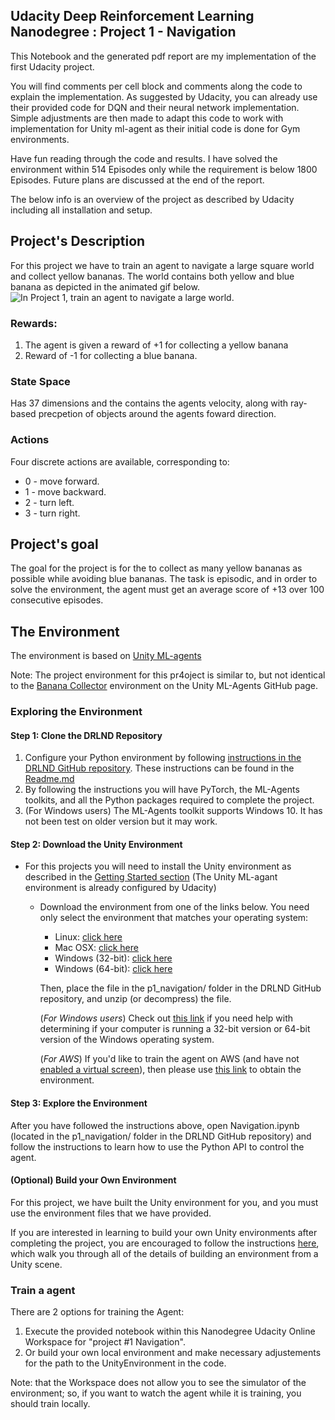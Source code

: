 ## Udacity Deep Reinforcement Learning Nanodegree : Project 1 - Navigation

This Notebook and the generated pdf report are my implementation of the first Udacity project.

You will find comments per cell block and comments along the code to explain the implementation. As suggested by Udacity, you can already use their provided code for DQN and their neural network implementation. Simple adjustments are then made to adapt this code to work with implementation for Unity ml-agent as their initial code is done for Gym environments.

Have fun reading through the code and results. I have solved the environment within 514 Episodes only while the requirement is below 1800 Episodes. Future plans are discussed at the end of the report.

The below info is an overview of the project as described by Udacity including all installation and setup.

## Project's Description 
For this project we have to train an agent to navigate a large square world and collect yellow bananas. The world contains both yellow and blue banana as depicted in the animated gif below.
![In Project 1, train an agent to navigate a large world.](images/banana.gif)

### Rewards:
1. The agent is given a reward of +1 for collecting a yellow banana
1. Reward of -1 for collecting a blue banana.

### State Space 
Has 37 dimensions and the contains the agents velocity, along with ray-based precpetion of objects around the agents foward direction.

### Actions 
Four discrete actions are available, corresponding to:

- 0 - move forward.
- 1 - move backward.
- 2 - turn left.
- 3 - turn right.


## Project's goal
The goal for the project is for the to collect as many yellow bananas as possible while avoiding blue bananas. The task is episodic, and in order to solve the environment, the agent must get an average score of +13 over 100 consecutive episodes.


## The Environment

The environment is based on [Unity ML-agents](https://github.com/Unity-Technologies/ml-agents)

Note: The project environment for this pr4oject is similar to, but not identical to the [Banana Collector](https://github.com/Unity-Technologies/ml-agents/blob/master/docs/Learning-Environment-Examples.md#banana-collector) environment on the Unity ML-Agents GitHub page.


### Exploring the Environment 

#### Step 1: Clone the DRLND Repository
1. Configure your Python environment by following [instructions in the DRLND GitHub repository](https://github.com/udacity/deep-reinforcement-learning#dependencies). These instructions can be found in the [Readme.md](https://github.com/Unity-Technologies/ml-agents/blob/master/docs/Readme.md)
1. By following the instructions you will have PyTorch, the ML-Agents toolkits, and all the Python packages required to complete the project.
1. (For Windows users) The ML-Agents toolkit supports Windows 10. It has not been test on older version but it may work.

#### Step 2: Download the Unity Environment 
- For this projects you will need to install the Unity environment as described in the [Getting Started section](https://github.com/udacity/deep-reinforcement-learning/blob/master/p1_navigation/README.md) (The Unity ML-agant environment is already configured by Udacity)

  - Download the environment from one of the links below.  You need only select the environment that matches your operating system:
    - Linux: [click here](https://s3-us-west-1.amazonaws.com/udacity-drlnd/P1/Banana/Banana_Linux.zip)
    - Mac OSX: [click here](https://s3-us-west-1.amazonaws.com/udacity-drlnd/P1/Banana/Banana.app.zip)
    - Windows (32-bit): [click here](https://s3-us-west-1.amazonaws.com/udacity-drlnd/P1/Banana/Banana_Windows_x86.zip)
    - Windows (64-bit): [click here](https://s3-us-west-1.amazonaws.com/udacity-drlnd/P1/Banana/Banana_Windows_x86_64.zip)
    
	Then, place the file in the p1_navigation/ folder in the DRLND GitHub repository, and unzip (or decompress) the file.

    (_For Windows users_) Check out [this link](https://support.microsoft.com/en-us/help/827218/how-to-determine-whether-a-computer-is-running-a-32-bit-version-or-64) if you need help with determining if your computer is running a 32-bit version or 64-bit version of the Windows operating system.

    (_For AWS_) If you'd like to train the agent on AWS (and have not [enabled a virtual screen](https://github.com/Unity-Technologies/ml-agents/blob/master/docs/Training-on-Amazon-Web-Service.md)), then please use [this link](https://s3-us-west-1.amazonaws.com/udacity-drlnd/P1/Banana/Banana_Linux_NoVis.zip) to obtain the environment.

#### Step 3: Explore the Environment
After you have followed the instructions above, open Navigation.ipynb (located in the p1_navigation/ folder in the DRLND GitHub repository) and follow the instructions to learn how to use the Python API to control the agent.
    
#### (Optional) Build your Own Environment
For this project, we have built the Unity environment for you, and you must use the environment files that we have provided.

If you are interested in learning to build your own Unity environments after completing the project, you are encouraged to follow the instructions [here](https://github.com/Unity-Technologies/ml-agents/blob/master/docs/Getting-Started-with-Balance-Ball.md), which walk you through all of the details of building an environment from a Unity scene.

### Train a agent
There are 2 options for training the Agent:
1. Execute the provided notebook within this Nanodegree Udacity Online Workspace for "project #1  Navigation".
1. Or build your own local environment and make necessary adjustements for the path to the UnityEnvironment in the code.

Note: that the Workspace does not allow you to see the simulator of the environment; so, if you want to watch the agent while it is training, you should train locally.
